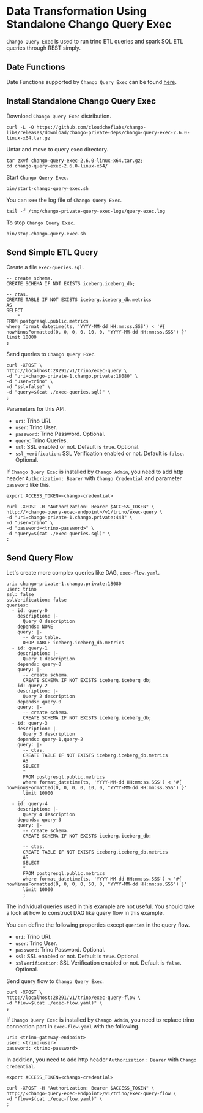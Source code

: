 # Data Transformation Using Standalone Chango Query Exec

`Chango Query Exec` is used to run trino ETL queries and spark SQL ETL queries through REST simply.

## Date Functions

Date Functions supported by `Chango Query Exec` can be found <a href="../../user-guide/query-exec/#date-functions">here</a>.


## Install Standalone Chango Query Exec

Download `Chango Query Exec` distribution.
```agsl
curl -L -O https://github.com/cloudcheflabs/chango-libs/releases/download/chango-private-deps/chango-query-exec-2.6.0-linux-x64.tar.gz
```

Untar and move to query exec directory.
```agsl
tar zxvf chango-query-exec-2.6.0-linux-x64.tar.gz;
cd chango-query-exec-2.6.0-linux-x64/
```


Start `Chango Query Exec`.

```agsl
bin/start-chango-query-exec.sh
```

You can see the log file of `Chango Query Exec`.

```agsl
tail -f /tmp/chango-private-query-exec-logs/query-exec.log
```

To stop `Chango Query Exec`.

```agsl
bin/stop-chango-query-exec.sh
```

## Send Simple ETL Query

Create a file `exec-queries.sql`.

```agsl
-- create schema.
CREATE SCHEMA IF NOT EXISTS iceberg.iceberg_db;

-- ctas.
CREATE TABLE IF NOT EXISTS iceberg.iceberg_db.metrics
AS
SELECT
    *
FROM postgresql.public.metrics 
where format_datetime(ts, 'YYYY-MM-dd HH:mm:ss.SSS') < '#{ nowMinusFormatted(0, 0, 0, 0, 10, 0, "YYYY-MM-dd HH:mm:ss.SSS") }'
limit 10000
;
```


Send queries to `Chango Query Exec`.

```agsl
curl -XPOST \
http://localhost:28291/v1/trino/exec-query \
-d "uri=chango-private-1.chango.private:18080" \
-d "user=trino" \
-d "ssl=false" \
-d "query=$(cat ./exec-queries.sql)" \
;
```

Parameters for this API.

- `uri`: Trino URI.
- `user`: Trino User.
- `password`: Trino Password. Optional.
- `query`: Trino Queries.
- `ssl`: SSL enabled or not. Default is `true`. Optional.
- `ssl_verification`: SSL Verification enabled or not. Default is `false`. Optional.



If `Chango Query Exec` is installed by `Chango Admin`, you need to add http header `Authorization: Bearer` with `Chango Credential` and 
parameter `password` like this.

```agsl
export ACCESS_TOKEN=<chango-credential>

curl -XPOST -H "Authorization: Bearer $ACCESS_TOKEN" \
http://<chango-query-exec-endpoint>/v1/trino/exec-query \
-d "uri=chango-private-1.chango.private:443" \
-d "user=trino" \
-d "password=<trino-password>" \
-d "query=$(cat ./exec-queries.sql)" \
;
```


## Send Query Flow

Let's create more complex queries like DAG, `exec-flow.yaml`.

```agsl
uri: chango-private-1.chango.private:18080
user: trino
ssl: false
sslVerification: false
queries:
  - id: query-0
    description: |-
      Query 0 description
    depends: NONE
    query: |-
      -- drop table.
      DROP TABLE iceberg.iceberg_db.metrics
  - id: query-1
    description: |-
      Query 1 description
    depends: query-0
    query: |-
      -- create schema.
      CREATE SCHEMA IF NOT EXISTS iceberg.iceberg_db;
  - id: query-2
    description: |-
      Query 2 description
    depends: query-0
    query: |-
      -- create schema.
      CREATE SCHEMA IF NOT EXISTS iceberg.iceberg_db;
  - id: query-3
    description: |-
      Query 3 description
    depends: query-1,query-2
    query: |-
      -- ctas.
      CREATE TABLE IF NOT EXISTS iceberg.iceberg_db.metrics
      AS
      SELECT
      *
      FROM postgresql.public.metrics
      where format_datetime(ts, 'YYYY-MM-dd HH:mm:ss.SSS') < '#{ nowMinusFormatted(0, 0, 0, 0, 10, 0, "YYYY-MM-dd HH:mm:ss.SSS") }'
      limit 10000
      ;
  - id: query-4
    description: |-
      Query 4 description
    depends: query-3
    query: |-
      -- create schema.
      CREATE SCHEMA IF NOT EXISTS iceberg.iceberg_db;

      -- ctas.
      CREATE TABLE IF NOT EXISTS iceberg.iceberg_db.metrics
      AS
      SELECT
      *
      FROM postgresql.public.metrics
      where format_datetime(ts, 'YYYY-MM-dd HH:mm:ss.SSS') < '#{ nowMinusFormatted(0, 0, 0, 0, 50, 0, "YYYY-MM-dd HH:mm:ss.SSS") }'
      limit 10000
      ;
```

The individual queries used in this example are not useful. You should take a look at how to construct DAG like query flow in this example.

You can define the following properties except `queries` in the query flow.

- `uri`: Trino URI.
- `user`: Trino User.
- `password`: Trino Password. Optional.
- `ssl`: SSL enabled or not. Default is `true`. Optional.
- `sslVerification`: SSL Verification enabled or not. Default is `false`. Optional.


Send query flow to `Chango Query Exec`.

```agsl
curl -XPOST \
http://localhost:28291/v1/trino/exec-query-flow \
-d "flow=$(cat ./exec-flow.yaml)" \
;
```

If `Chango Query Exec` is installed by `Chango Admin`, you need to replace trino connection part in `exec-flow.yaml` with the following.

```agsl
uri: <trino-gateway-endpoint>
user: <trino-user>
password: <trino-password>
```

In addition, you need to add http header `Authorization: Bearer` with `Chango Credential`.

```agsl
export ACCESS_TOKEN=<chango-credential>

curl -XPOST -H "Authorization: Bearer $ACCESS_TOKEN" \
http://<chango-query-exec-endpoint>/v1/trino/exec-query-flow \
-d "flow=$(cat ./exec-flow.yaml)" \
;
```